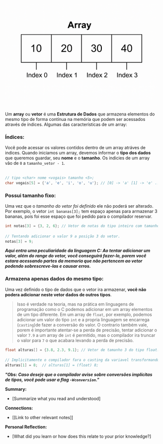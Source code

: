 ![Example image](/.github/images/vetores.png)

Um **array** ou **vetor** é uma **Estrutura de Dados** que armazena elementos do mesmo tipo de forma contínua na memória que podem ser acessados através de índices. Algumas das características de um array:


### Índices: 

Você pode acessar os valores contidos dentro de um array atráves de indices. Quando iniciamos um array, devemos informar o **tipo dos dados** que queremos guardar, seu **nome** e o **tamanho**. Os indicies de um array vão de `0` a `tamanho_vetor - 1`.

```c

// tipo <char> nome <vogais> tamanho <5>;
char vogais[5] = {'a', 'e', 'i', 'o', 'u'}; // [0] -> 'a' [1] -> 'e' ...
```

### Possui tamanho fixo:

Uma vez que o *tamanho do vetor foi definido* ele não poderá ser alterado. Por exemplo, o vetor `int bananas[3];` tem espaço apenas para armazenar 3 bananas, pois foi esse espaço que foi pedido para o compilador reservar. 

```c
int notas[3] = {3, 2, 6}; // Vetor de notas do tipo inteiro com tamanho 3;

// Tentando adicionar o valor 9 a posição 3 do vetor. 
notas[3] = 9;

```

***Aqui entra uma peculiaridade da linguagem C: Ao tentar adicionar um valor, além do range do vetor, você conseguirá fazer-lo, porem você estara acessando partes da memoria que não pertencem ao vetor podendo sobrescreve-las e causar erros.*** 

### Armazena apenas dados do mesmo tipo: 

Uma vez definido o tipo de dados que o vetor ira armazenar, **você não podera adicionar neste vetor dados de outros tipos**.

> Isso é verdade na teoria, mas na prática em linguagens de programação como o C podemos adicionar em um array elementos de um tipo diferente. Em um array de `float`, por exemplo, podemos  adicionar um valor do tipo `int` e a propria linguagem se encarrega (`casting`)de fazer a conversão do valor. 
> O contrario também vale, porem é importante atentar-se a perda de precisão, tentar adicionar o valor `7.9` a um array de `int` é permitido, mas o compilador ira truncar o valor para `7` o que acabara levando a perda de precisão.  

```c
float alturas[] = {3.8, 2.3, 9.1}; // Vetor de tamanho 3 do tipo float.

// Implicitamente o compilador fara o casting da variavel transformando-o em float
alturas[1] = 8;  // alturas[1] = (float) 8;
```

***"Obs: Caso deseje que o compilador avise sobre conversões implícitas de tipos, você pode usar a flag `-Wconversion`."***




**Summary:**
- [Summarize what you read and understood]

**Connections:**
- [[Link to other relevant notes]]

**Personal Reflection:**
- [What did you learn or how does this relate to your prior knowledge?]
